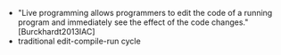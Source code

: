 


- "Live programming allows programmers to edit the code of a running program and immediately see the effect of the code changes." [Burckhardt2013IAC]
- traditional edit-compile-run cycle
    



